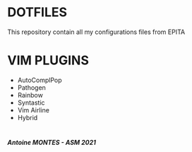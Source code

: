 ﻿# DOTFILES

This repository contain all my configurations files from EPITA


# VIM PLUGINS

- AutoComplPop
- Pathogen
- Rainbow
- Syntastic
- Vim Airline
- Hybrid
#
##### Antoine MONTES - ASM 2021
